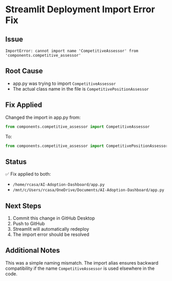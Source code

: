 # Streamlit Deployment Import Error Fix

## Issue
```
ImportError: cannot import name 'CompetitiveAssessor' from 'components.competitive_assessor'
```

## Root Cause
- app.py was trying to import `CompetitiveAssessor`
- The actual class name in the file is `CompetitivePositionAssessor`

## Fix Applied
Changed the import in app.py from:
```python
from components.competitive_assessor import CompetitiveAssessor
```

To:
```python
from components.competitive_assessor import CompetitivePositionAssessor as CompetitiveAssessor
```

## Status
✅ Fix applied to both:
- `/home/rcasa/AI-Adoption-Dashboard/app.py`
- `/mnt/c/Users/rcasa/OneDrive/Documents/AI-Adoption-Dashboard/app.py`

## Next Steps
1. Commit this change in GitHub Desktop
2. Push to GitHub
3. Streamlit will automatically redeploy
4. The import error should be resolved

## Additional Notes
This was a simple naming mismatch. The import alias ensures backward compatibility if the name `CompetitiveAssessor` is used elsewhere in the code.